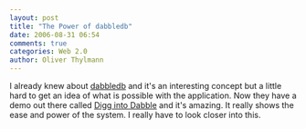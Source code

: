 ```yaml
---
layout: post
title: "The Power of dabbledb"
date: 2006-08-31 06:54
comments: true
categories: Web 2.0
author: Oliver Thylmann
---
```










I already knew about [dabbledb](http://dabbledb.com/) and it's an interesting concept but a little hard to get an idea of what is possible with the application. Now they have a demo out there called [Digg into Dabble](http://dabbledb.com/explore/screencasts/digg/) and it's amazing. It really shows the ease and power of the system. I really have to look closer into this.







